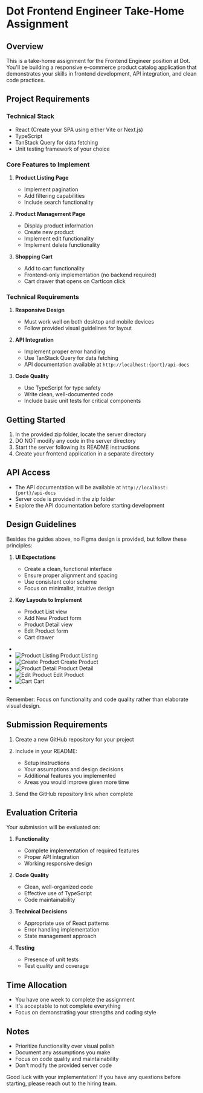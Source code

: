 # Dot Frontend Engineer Take-Home Assignment

## Overview

This is a take-home assignment for the Frontend Engineer position at Dot. You'll be building a responsive e-commerce product catalog application that demonstrates your skills in frontend development, API integration, and clean code practices.

## Project Requirements

### Technical Stack

- React (Create your SPA using either Vite or Next.js)
- TypeScript
- TanStack Query for data fetching
- Unit testing framework of your choice

### Core Features to Implement

1. **Product Listing Page**

   - Implement pagination
   - Add filtering capabilities
   - Include search functionality

2. **Product Management Page**

   - Display product information
   - Create new product
   - Implement edit functionality
   - Implement delete functionality

3. **Shopping Cart**
   - Add to cart functionality
   - Frontend-only implementation (no backend required)
   - Cart drawer that opens on CartIcon click

### Technical Requirements

1. **Responsive Design**

   - Must work well on both desktop and mobile devices
   - Follow provided visual guidelines for layout

2. **API Integration**

   - Implement proper error handling
   - Use TanStack Query for data fetching
   - API documentation available at `http://localhost:{port}/api-docs`

3. **Code Quality**
   - Use TypeScript for type safety
   - Write clean, well-documented code
   - Include basic unit tests for critical components

## Getting Started

1. In the provided zip folder, locate the server directory
2. DO NOT modify any code in the server directory
3. Start the server following its README instructions
4. Create your frontend application in a separate directory

## API Access

- The API documentation will be available at `http://localhost:{port}/api-docs`
- Server code is provided in the zip folder
- Explore the API documentation before starting development

## Design Guidelines

Besides the guides above, no Figma design is provided, but follow these principles:

1. **UI Expectations**

   - Create a clean, functional interface
   - Ensure proper alignment and spacing
   - Use consistent color scheme
   - Focus on minimalist, intuitive design

2. **Key Layouts to Implement**
   - Product List view
   - Add New Product form
   - Product Detail view
   - Edit Product form
   - Cart drawer

-
- ![Product Listing](./visual-guide/1_ProductListing.png "Product Listing")
  Product Listing
- ![Create Product](./visual-guide/2_CreateProduct.png "Create Product")
  Create Product
- ![Product Detail](./visual-guide/3_ProductDetail.png "Product Detail")
  Product Detail
- ![Edit Product](./visual-guide/4_EditProduct.png "Edit Product")
  Edit Product
- ![Cart](./visual-guide/5_ProductCart.png "Cart")
  Cart
-

Remember: Focus on functionality and code quality rather than elaborate visual design.

## Submission Requirements

1. Create a new GitHub repository for your project

2. Include in your README:

   - Setup instructions
   - Your assumptions and design decisions
   - Additional features you implemented
   - Areas you would improve given more time

3. Send the GitHub repository link when complete

## Evaluation Criteria

Your submission will be evaluated on:

1. **Functionality**

   - Complete implementation of required features
   - Proper API integration
   - Working responsive design

2. **Code Quality**

   - Clean, well-organized code
   - Effective use of TypeScript
   - Code maintainability

3. **Technical Decisions**

   - Appropriate use of React patterns
   - Error handling implementation
   - State management approach

4. **Testing**
   - Presence of unit tests
   - Test quality and coverage

## Time Allocation

- You have one week to complete the assignment
- It's acceptable to not complete everything
- Focus on demonstrating your strengths and coding style

## Notes

- Prioritize functionality over visual polish
- Document any assumptions you make
- Focus on code quality and maintainability
- Don't modify the provided server code

Good luck with your implementation! If you have any questions before starting, please reach out to the hiring team.

